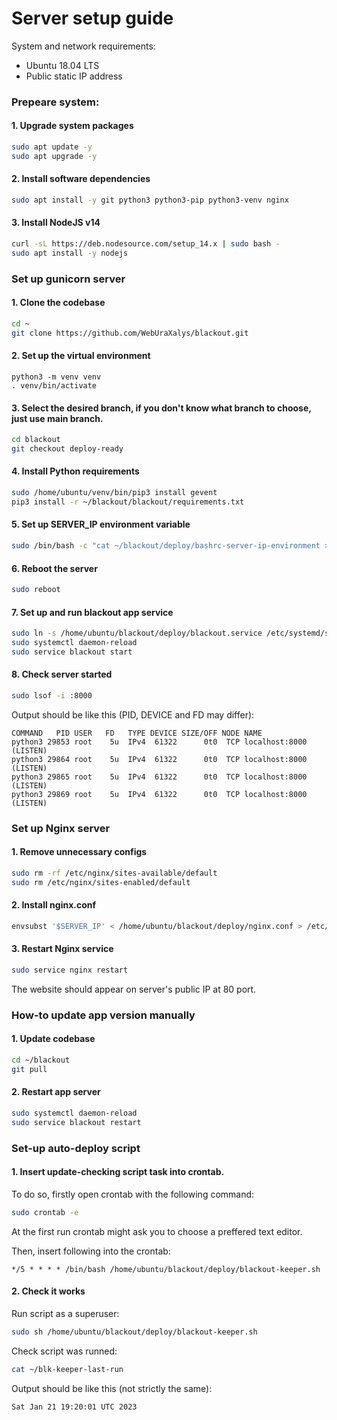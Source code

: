 # Server setup guide

System and network requirements:
- Ubuntu 18.04 LTS
- Public static IP address

### Prepeare system:
#### 1. Upgrade system packages
```sh
sudo apt update -y
sudo apt upgrade -y
```
#### 2. Install software dependencies
```sh
sudo apt install -y git python3 python3-pip python3-venv nginx
```
#### 3. Install NodeJS v14
```sh
curl -sL https://deb.nodesource.com/setup_14.x | sudo bash -
sudo apt install -y nodejs
```

### Set up gunicorn server
#### 1. Clone the codebase
```sh
cd ~
git clone https://github.com/WebUraXalys/blackout.git
```
#### 2. Set up the virtual environment
```
python3 -m venv venv
. venv/bin/activate
```
#### 3. Select the desired branch, if you don't know what branch to choose, just use main branch.
```sh
cd blackout
git checkout deploy-ready
```
#### 4. Install Python requirements
```sh
sudo /home/ubuntu/venv/bin/pip3 install gevent
pip3 install -r ~/blackout/blackout/requirements.txt
```
#### 5. Set up SERVER_IP environment variable
```sh
sudo /bin/bash -c "cat ~/blackout/deploy/bashrc-server-ip-environment >> ~/.bashrc"
```
#### 6. Reboot the server
```sh
sudo reboot
```
#### 7. Set up and run blackout app service
```sh 
sudo ln -s /home/ubuntu/blackout/deploy/blackout.service /etc/systemd/system/blackout.service
sudo systemctl daemon-reload
sudo service blackout start
```
#### 8. Check server started
```sh
sudo lsof -i :8000
```
Output should be like this (PID, DEVICE and FD may differ):
```
COMMAND   PID USER   FD   TYPE DEVICE SIZE/OFF NODE NAME
python3 29853 root    5u  IPv4  61322      0t0  TCP localhost:8000 (LISTEN)
python3 29864 root    5u  IPv4  61322      0t0  TCP localhost:8000 (LISTEN)
python3 29865 root    5u  IPv4  61322      0t0  TCP localhost:8000 (LISTEN)
python3 29869 root    5u  IPv4  61322      0t0  TCP localhost:8000 (LISTEN)
```

### Set up Nginx server
#### 1. Remove unnecessary configs
```sh
sudo rm -rf /etc/nginx/sites-available/default
sudo rm /etc/nginx/sites-enabled/default 
```
#### 2. Install nginx.conf
```sh
envsubst '$SERVER_IP' < /home/ubuntu/blackout/deploy/nginx.conf > /etc/nginx/nginx.conf
```
#### 3. Restart Nginx service
```sh
sudo service nginx restart
```
The website should appear on server's public IP at 80 port.


### How-to update app version manually
#### 1. Update codebase
```sh
cd ~/blackout
git pull
```
#### 2. Restart app server
```sh
sudo systemctl daemon-reload
sudo service blackout restart
```

### Set-up auto-deploy script
#### 1. Insert update-checking script task into crontab.

To do so, firstly open crontab with the following command:
```sh
sudo crontab -e
```
At the first run crontab might ask you to choose a preffered text editor.

Then, insert following into the crontab:
```crontab
*/5 * * * * /bin/bash /home/ubuntu/blackout/deploy/blackout-keeper.sh
```
#### 2. Check it works
Run script as a superuser:
```sh
sudo sh /home/ubuntu/blackout/deploy/blackout-keeper.sh
```
Check script was runned:
```sh
cat ~/blk-keeper-last-run
```
Output should be like this (not strictly the same):
```
Sat Jan 21 19:20:01 UTC 2023
```
